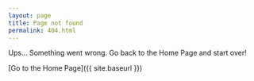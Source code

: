 ```yaml
---
layout: page
title: Page not found
permalink: 404.html
---
```


Ups... Something went wrong. Go back to the Home Page and start over!

[Go to the Home Page]({{ site.baseurl }})
